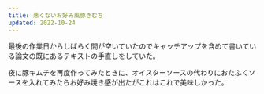 ```yaml
---
title: 悪くないお好み風豚きむち
updated: 2022-10-24
---
```


最後の作業日からしばらく間が空いていたのでキャッチアップを含めて書いている論文の既にあるテキストの手直しをしていた。

夜に豚キムチを再度作ってみたときに、オイスターソースの代わりにおたふくソースを入れてみたらお好み焼き感が出たがこれはこれで美味しかった。
